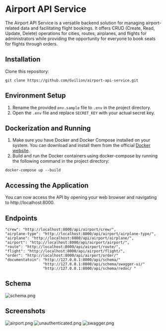 # Airport API Service

The Airport API Service is a versatile backend solution for
managing airport-related data and facilitating flight bookings.
It offers CRUD (Create, Read, Update, Delete) operations for cities,
routes, airplanes, and flights for administrators while providing the
opportunity for everyone to book seats for flights through orders.

## Installation

Clone this repository:
```
git clone https://github.com/Gvilion/airport-api-service.git
```

## Environment Setup

1. Rename the provided `env.sample` file to `.env` in the project directory.
2. Open the `.env` file and replace `SECRET_KEY` with your actual
secret key.

## Dockerization and Running

1. Make sure you have Docker and Docker Compose installed on your system. 
You can download and install them from the official 
[Docker website](https://www.docker.com/products/docker-desktop).
2. Build and run the Docker containers using docker-compose by running 
the following command in the project directory:

```
docker-compose up --build
```

## Accessing the Application

You can now access the API by opening your web browser 
and navigating to http://localhost:8000.

## Endpoints

```
"crew": "http://localhost:8000/api/airport/crew/",
"airplane-type": "http://localhost:8000/api/airport/airplane-type/",
"airplane": "http://localhost:8000/api/airport/airplane/",
"airport": "http://localhost:8000/api/airport/airport/",
"route": "http://localhost:8000/api/airport/route/",
"flight": "http://localhost:8000/api/airport/flight/",
"order": "http://localhost:8000/api/airport/order/"
"documentatoin": "http://127.0.0.1:8000/api/schema/"
                 "http://127.0.0.1:8000/api/schema/swagger-ui/"
                 "http://127.0.0.1:8000/api/schema/redoc/ "
```

## Schema

![schema.png](./pictures_for_readme/schema.png)

## Screenshots

![airport.png](./pictures_for_readme/airport.png)
![unauthenticated.png](./pictures_for_readme/unauthenticated.png)
![swagger.png](./pictures_for_readme/swagger.png)


